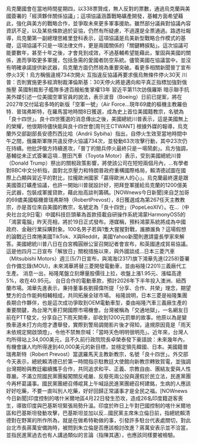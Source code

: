 烏克蘭國會在當地時間星期四，以338票贊成，無人反對的票數，通過烏克蘭與美國簽署的「經濟夥伴關係協議」；這項協議涵蓋戰略礦產開發，基輔方面希望藉此，強化與美方的戰略合作，並爭取未來更多軍事援助。雖然部分議員對協議內容資訊不足，以及某些條款過於妥協，仍然有所疑慮，不過還是全票通過。路透社報導，烏克蘭第一副總理思維里登科表示，這項協議是烏美新型戰略合作模式的基礎，這項協議不只是一項法律文件，更是兩國關係的「關鍵轉捩點」。這次協議可能要數年，甚至十年之後，才會見到成效，不過基輔希望能藉此，鞏固與美國的關係，進而爭取更多軍援，包括急需的愛國者防空系統。儘管美國在協議當中，並沒有明確承諾提供新武器，烏克蘭方面仍然視為重要突破。看更多相關新聞普丁宣布停火3天！烏方稱俄違規734次開火 互指違反協議再要求俄烏無條件停火30天 川普：否則實施更多經濟制裁澤倫斯基：30天停火將是邁向和平真正指標加強對俄施壓 英國制裁影子艦隊多達百艘船隻掌權13年 習近平第11次訪俄羅斯 暗示聯手抗美外媒引述一位美國空軍官員的說法，表示波音（Boeing）日前已提案，將在2027年交付延宕多時的新版「空軍一號」（Air Force...現年69歲的樞機主教羅伯特．普瑞弗斯特，在羅馬當地時間8日獲選，成為史上首位美國籍教宗，名號為「良十四世」。良十四世獲選的消息傳出之後，美國總統川普表示，這是美國無上的榮耀，他很期待儘快能與良十四世會[周刊王CTWANT] 根據外媒的報導，烏克蘭外交部副部長安德烈西比哈（Andrii Sybiha）指出，自停火生效至當地時間中午之間，俄羅斯軍隊共違反停火協議734次，並發動63次攻擊行動，其中23次仍在持續。他批評俄方持續進攻，「普丁的閱兵停火最終只是一場鬧劇」。烏方強調，基輔從未正式簽署這項...豐田汽車（Toyota Motor）表示，受到美國總統川普（Donald Trump）祭出的關稅政策影響，將使該公司在短短兩個月內，...有學者對BBC中文分析指，面對北京壓力和特朗普政府重構國際格局，賴清德試圖在國際上凸顯與習近平的對比，拉攏歐洲國家「贏得歐洲人的心」。烏克蘭最終還是跟美國簽訂礦產協議，也許一開始川普就設計好，把拜登軍援給烏克蘭的1200億美元武器，包裝成軍援貸款，藉此抬高談判籌碼。[NOWnews今日新聞]來自芝加哥的69歲美國樞機普瑞弗斯特（RobertPrevost），8日獲選成為第267任天主教教宗，亦是首位來自美國的教宗，名號定為「良十四世」（PopeLeoXIV）。在...（中央社台北9日電）中國科技巨頭華為首款搭載自研操作系統鴻蒙HarmonyOS5的「鴻蒙電腦」昨天亮相，將於19日正式發布。港媒稱，預料鴻蒙系統將成為中國政府、金融行業採購對象。100名男子若與1隻大猩猩對戰，誰勝誰負？這場假想的論戰近日席捲美國TikTok、X與Reddit，美國Yahoo新聞則邀請靈長學家來解答。美國總統川普八日在白宮橢圓辦公室召開記者會宣布，和英國達成貿易協議。這是他四月二日宣布「解放日」關稅措施以來，與外國談成...日本三菱汽車（Mitsubishi Motors）週三(5/7)日宣布，與鴻海(2317)旗下鴻華先進(2258)簽署合作備忘錄(MOU)，未來鴻華將替三菱開發電動車，並由裕隆(2201)三義廠代工生產。 消息一出，裕隆尾盤立刻爆量股價往上拉，收盤上漲1.95元、漲幅高達5%，收在40.95元。 台日合作的電動車款，預計2026年下半年投入澳洲、紐西蘭市場。鴻華先進表示，秉持董事長劉揚偉所提「分享、合作、共榮」理念，期望雙方的合作能夠相輔相成，共同拓展全球市場。 裕隆說明，日本三菱是裕隆集團長期合作夥伴，也是這次成功爭取到OEM電動車型，委由裕隆汽車三義廠生產的重要關鍵，為台灣汽車打開國際市場機會。台灣被稱為「交通地獄」，一名網友日前在PTT發文，分享自己下雨天開車，卻收到1200元罰單的故事。他原以為是變換車道未打方向燈才遭舉發，實際到警局調閱影片後才得知，違規原因竟是「雨天未依規定開啟頭燈」，令他不禁無奈喊：「當時天色明明很明亮」。近年來，台灣人均所得站上34,000美元，且不久前行政院院長卓榮泰發下豪語說：未來幾年內，有機會讓人均所得達到40,000美元的新目標，並穩定領先韓國、日本。美國籍普瑞弗斯特（Robert Prevost）當選羅馬天主教新教宗，名號「良十四世」。外交部今天表示，總統賴清德已於第一時間指示駐教廷大使館向新教宗轉致賀電，並強調台灣期盼與教廷繼續攜手合作，共同追求和平、正義、宗教自由、團結友愛與人性尊嚴。不滿立院國民黨團擬闖關反戒嚴、反廢死兩公投與還假於民立法，民進黨團今再杯葛議事。國民黨團總召傅崐萁上午喊話民進黨團總召柯建銘，生病的人應該好好吃藥，不要一直叫別人吃藥，好好回歸正常議事才是全民之福。[NOWnews今日新聞]印度控制的喀什米爾地區4月22日發生恐攻，造成26名印度籍遊客喪生，導致印度與巴基斯坦緊張局勢升溫。印度於昨日上午對巴國控制的喀什米爾地區和巴基斯坦發動攻擊，巴基斯坦並加以反...國民黨主席朱立倫日前，指總統賴清德對在野黨的所作所為，就是在做希特勒做的事，引發許多駐台代表處關切，對此台北市長蔣萬安備詢時，被問到朱立倫是否應該檢討改進？蔣萬安表示並不洽當，並指民進黨過去也有人講過類似的言論（指陳其邁），也應該同樣要被檢驗。